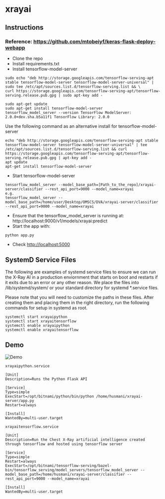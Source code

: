 # xrayai

## Instructions

### Reference: https://github.com/mtobeiyf/keras-flask-deploy-webapp

- Clone the repo
- Install requirements.txt
- Install tensorflow-model-server
```
sudo echo "deb http://storage.googleapis.com/tensorflow-serving-apt stable tensorflow-model-server tensorflow-model-server-universal" | sudo tee /etc/apt/sources.list.d/tensorflow-serving.list && \
curl https://storage.googleapis.com/tensorflow-serving-apt/tensorflow-serving.release.pub.gpg | sudo apt-key add -

sudo apt-get update
sudo apt-get install tensorflow-model-server
tensorflow_model_server --version TensorFlow ModelServer: 2.0.0+dev.sha.b5a11f1 TensorFlow Library: 2.0.0
``` 

Use the following command as an alternative install for tensorflow-model-server
```
echo "deb http://storage.googleapis.com/tensorflow-serving-apt stable tensorflow-model-server tensorflow-model-server-universal" | tee /etc/apt/sources.list.d/tensorflow-serving.list && curl https://storage.googleapis.com/tensorflow-serving-apt/tensorflow-serving.release.pub.gpg | apt-key add -
apt update
apt-get install tensorflow-model-server
```

- Start tensorflow-model-server
```
tensorflow_model_server --model_base_path=[Path_to_the_repo]/xrayai-server/classifier --rest_api_port=9000 --model_name=xrayai
e.g. 
tensorflow_model_server --model_base_path=/home/user/Desktop/OMSCS/DVA/xrayai-server/classifier --rest_api_port=9000 --model_name=xrayai
``` 
- Ensure that the tensorflow_model_server is running at: http://localhost:9000/v1/models/xrayai:predict
- Start the app with:
``` 
python app.py
``` 
- Check [http://localhost:5000](http://localhost:5000/)

## SystemD Service Files
The following are examples of systemd service files to ensure we can run the X-Ray AI in a production enviornment that starts on boot and restarts if it exits due to an error or any other reason.
We place the files into /lib/systemd/system/ or your standard directory for systemd *.service files.

Please note that you will need to customize the paths in these files. After creating them and placing them in the right directory, run the following commands for setup in systemd as root.
```
systemctl start xrayaipython
systemctl start xrayaitensorflow
systemctl enable xrayaipython
systemctl enable xrayaitensorflow
```

## Demo
![Demo](https://raw.githubusercontent.com/xinlutu2/xrayai-server/master/img/demo.png)

`xrayaipython.service`
```
[Unit]
Description=Runs the Python Flask API

[Service]
Type=simple
ExecStart=/opt/bitnami/python/bin/python /home/husmani/xrayai-server/app.py
Restart=always

[Install]
WantedBy=multi-user.target
```

`xrayaitensorflow.service`
```
[Unit]
Description=Run the Chest X-Ray artificial intelligence created through tensorflow and hosted using tensorflow server

[Service]
Type=simple
Restart=always
ExecStart=/opt/bitnami/tensorflow-serving/bazel-bin/tensorflow_serving/model_servers/tensorflow_model_server --model_base_path=/home/husmani/xrayai-server/classifier --rest_api_port=9000 --model_name=xrayai

[Install]
WantedBy=multi-user.target
```
